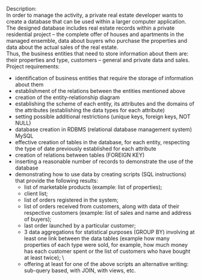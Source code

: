 Description: \
In order to manage the activity, a private real estate developer wants to create a database that can be used within a larger computer application. \
The designed database includes real estate records within a private residential project – the complete offer of houses and apartments in the managed ensemble, data about buyers who purchase the properties and data about the actual sales of the real estate. \
Thus, the business entities that need to store information about them are: their properties and type, customers – general and private data and sales. \
Project requirements: 
- identification of business entities that require the storage of information about them 
- establishment of the relations between the entities mentioned above 
- creation of the entity-relationship diagram  
- establishing the scheme of each entity, its attributes and the domains of the attributes (establishing the data types for each attribute) 
- setting possible additional restrictions (unique keys, foreign keys, NOT NULL) 
- database creation in RDBMS (relational database management system) MySQL 
- effective creation of tables in the database, for each entity, respecting the type of date previously established for each attribute  
- creation of relations between tables (FOREIGN KEY) 
- inserting a reasonable number of records to demonstrate the use of the database 
- demonstrating how to use data by creating scripts (SQL instructions) that provide the following results: 
  * list of marketable products (example: list of properties); 
  * client list; 
  * list of orders registered in the system; 
  * list of orders received from customers, along with data of their respective customers (example: list of sales and name and address of buyers); 
  * last order launched by a particular customer; 
  * 3 data aggregations for statistical purposes (GROUP BY) involving at least one link between the data tables (example how many properties of each type were sold, for example, how much money has each customer spent or the list of customers who have bought at least twice); \
  * offering at least for one of the above scripts an alternative writing: sub-query based, with JOIN, with views, etc.

